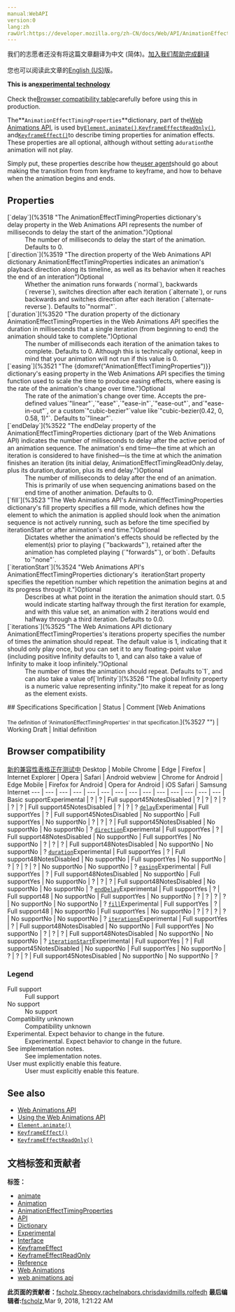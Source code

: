 ```yaml
---
manual:WebAPI
version:0
lang:zh
rawUrl:https://developer.mozilla.org/zh-CN/docs/Web/API/AnimationEffectTimingProperties
---
```




<bdi>我们的志愿者还没有将这篇文章翻译为<bdi>中文 (简体)</bdi>。[加入我们帮助完成翻译](%3511 "")<br></br>您也可以阅读此文章的[English (US)](%3512 "")版。</bdi>






**This is an[experimental technology](%3404 "")**<br></br>Check the[Browser compatibility table](%3513 "")carefully before using this in production.





The**`AnimationEffectTimingProperties`**dictionary, part of the[Web Animations API](%3476 ""), is used by[`Element.animate()`](%3514 "The Element interface's animate() method is a shortcut method which creates a new Animation, applies it to the element, then plays the animation. It returns the created Animation object instance."),[`KeyframeEffectReadOnly()`](%3515 "The KeyframeEffectReadOnly() constructor of the Web Animations API returns a new KeyframeEffectReadOnly object instance, and also allows you to clone an existing keyframe effect object instance."), and[`KeyframeEffect()`](%3516 "The KeyframeEffect() constructor of the Web Animations API returns a new KeyframeEffect object instance, and also allows you to clone an existing keyframe effect object instance.")to describe timing properties for animation effects. These properties are all optional, although without setting a`duration`the animation will not play.



Simply put, these properties describe how the[user agent](%3517 "user agent: A user agent is a computer program representing a person, for example, a browser in a Web context.")should go about making the transition from from keyframe to keyframe, and how to behave when the animation begins and ends.


## Properties<a name="Properties"></a>
<dl><dt>[`delay`](%3518 "The AnimationEffectTimingProperties dictionary's delay property in the Web Animations API represents the number of milliseconds to delay the start of the animation.")Optional</dt><dd>The number of milliseconds to delay the start of the animation. Defaults to 0.</dd><dt>[`direction`](%3519 "The direction property of the Web Animations API dictionary AnimationEffectTimingProperties indicates an animation's playback direction along its timeline, as well as its behavior when it reaches the end of an interation")Optional</dt><dd>Whether the animation runs forwards (`normal`), backwards (`reverse`), switches direction after each iteration (`alternate`), or runs backwards and switches direction after each iteration (`alternate-reverse`). Defaults to`"normal"`.</dd><dt>[`duration`](%3520 "The duration property of the dictionary AnimationEffectTimingProperties in the Web Animations API specifies the duration in milliseconds that a single iteration (from beginning to end) the animation should take to complete.")Optional</dt><dd>The number of milliseconds each iteration of the animation takes to complete. Defaults to 0. Although this is technically optional, keep in mind that your animation will not run if this value is 0.</dd><dt>[`easing`](%3521 "The {domxref("AnimationEffectTimingProperties")}} dictionary's easing property in the Web Animations API specifies the timing function used to scale the time to produce easing effects, where easing is the rate of the animation's change over time.")Optional</dt><dd>The rate of the animation&#39;s change over time. Accepts the pre-defined values`"linear"`,`"ease"`,`"ease-in"`,`"ease-out"`, and`"ease-in-out"`, or a custom`"cubic-bezier"`value like`"cubic-bezier(0.42, 0, 0.58, 1)"`. Defaults to`"linear"`.</dd><dt>[`endDelay`](%3522 "The endDelay property of the AnimationEffectTimingProperties dictionary (part of the Web Animations API) indicates the number of milliseconds to delay after the active period of an animation sequence. The animation's end time—the time at which an iteration is considered to have finished—is the time at which the animation finishes an iteration (its initial delay, AnimationEffectTimingReadOnly.delay, plus its duration,duration, plus its end delay.")Optional</dt><dd>The number of milliseconds to delay after the end of an animation. This is primarily of use when sequencing animations based on the end time of another animation. Defaults to 0.</dd><dt>[`fill`](%3523 "The Web Animations API's AnimationEffectTimingProperties dictionary's fill property specifies a fill mode, which defines how the element to which the animation is applied should look when the animation sequence is not actively running, such as before the time specified by iterationStart or after animation's end time.")Optional</dt><dd>Dictates whether the animation&#39;s effects should be reflected by the element(s) prior to playing (`"backwards"`), retained after the animation has completed playing (`"forwards"`), or`both`. Defaults to`"none"`.</dd><dt>[`iterationStart`](%3524 "Web Animations API's AnimationEffectTimingProperties dictionary's  iterationStart property specifies the repetition number which repetition the animation begins at and its progress through it.")Optional</dt><dd>Describes at what point in the iteration the animation should start. 0.5 would indicate starting halfway through the first iteration for example, and with this value set, an animation with 2 iterations would end halfway through a third iteration. Defaults to 0.0.</dd><dt>[`iterations`](%3525 "The Web Animations API dictionary AnimationEffectTimingProperties's iterations property specifies the number of times the animation should repeat. The default value is 1, indicating that it should only play once, but you can set it to any floating-point value (including positive Infinity defaults to 1, and can also take a value of Infinity to make it loop infinitely.")Optional</dt><dd>The number of times the animation should repeat. Defaults to`1`, and can also take a value of[`Infinity`](%3526 "The global Infinity property is a numeric value representing infinity.")to make it repeat for as long as the element exists.</dd></dl>
## Specifications<a name="Specifications"></a>
Specification | Status | Comment 
[Web Animations<br></br><small>The definition of &#39;AnimationEffectTimingProperties&#39; in that specification.</small>](%3527 "") | Working Draft | Initial definition 


## Browser compatibility<a name="Browser_compatibility"></a>
[新的兼容性表格正在测试中<i></i>](%3360 "")
<abbr>Desktop<i></i></abbr> | <abbr>Mobile<i></i></abbr> 
<abbr>Chrome<i></i></abbr> | <abbr>Edge<i></i></abbr> | <abbr>Firefox<i></i></abbr> | <abbr>Internet Explorer<i></i></abbr> | <abbr>Opera<i></i></abbr> | <abbr>Safari<i></i></abbr> | <abbr>Android webview<i></i></abbr> | <abbr>Chrome for Android<i></i></abbr> | <abbr>Edge Mobile<i></i></abbr> | <abbr>Firefox for Android<i></i></abbr> | <abbr>Opera for Android<i></i></abbr> | <abbr>iOS Safari<i></i></abbr> | <abbr>Samsung Internet<i></i></abbr> 
 ---  |  ---  |  ---  |  ---  |  ---  |  ---  |  ---  |  ---  |  ---  |  ---  |  ---  |  ---  |  ---  |  ---  | 
Basic support<abbr>Experimental<i></i></abbr> | <abbr>?</abbr> | <abbr>?</abbr> | <abbr>Full support</abbr>45<abbr>Notes<i></i></abbr><abbr>Disabled<i></i></abbr> | <abbr>?</abbr> | <abbr>?</abbr> | <abbr>?</abbr> | <abbr>?</abbr> | <abbr>?</abbr> | <abbr>?</abbr> | <abbr>Full support</abbr>45<abbr>Notes<i></i></abbr><abbr>Disabled<i></i></abbr> | <abbr>?</abbr> | <abbr>?</abbr> | <abbr>?</abbr> 
[`delay`](%3528 "")<abbr>Experimental<i></i></abbr> | <abbr>Full support</abbr>Yes | <abbr>?</abbr> | <abbr>Full support</abbr>45<abbr>Notes<i></i></abbr><abbr>Disabled<i></i></abbr> | <abbr>No support</abbr>No | <abbr>Full support</abbr>Yes | <abbr>No support</abbr>No | <abbr>?</abbr> | <abbr>?</abbr> | <abbr>?</abbr> | <abbr>Full support</abbr>45<abbr>Notes<i></i></abbr><abbr>Disabled<i></i></abbr> | <abbr>No support</abbr>No | <abbr>No support</abbr>No | <abbr>?</abbr> 
[`direction`](%3529 "")<abbr>Experimental<i></i></abbr> | <abbr>Full support</abbr>Yes | <abbr>?</abbr> | <abbr>Full support</abbr>48<abbr>Notes<i></i></abbr><abbr>Disabled<i></i></abbr> | <abbr>No support</abbr>No | <abbr>Full support</abbr>Yes | <abbr>No support</abbr>No | <abbr>?</abbr> | <abbr>?</abbr> | <abbr>?</abbr> | <abbr>Full support</abbr>48<abbr>Notes<i></i></abbr><abbr>Disabled<i></i></abbr> | <abbr>No support</abbr>No | <abbr>No support</abbr>No | <abbr>?</abbr> 
[`duration`](%3530 "")<abbr>Experimental<i></i></abbr> | <abbr>Full support</abbr>Yes | <abbr>?</abbr> | <abbr>Full support</abbr>48<abbr>Notes<i></i></abbr><abbr>Disabled<i></i></abbr> | <abbr>No support</abbr>No | <abbr>Full support</abbr>Yes | <abbr>No support</abbr>No | <abbr>?</abbr> | <abbr>?</abbr> | <abbr>?</abbr> | <abbr>?</abbr> | <abbr>No support</abbr>No | <abbr>No support</abbr>No | <abbr>?</abbr> 
[`easing`](%3531 "")<abbr>Experimental<i></i></abbr> | <abbr>Full support</abbr>Yes | <abbr>?</abbr> | <abbr>Full support</abbr>48<abbr>Notes<i></i></abbr><abbr>Disabled<i></i></abbr> | <abbr>No support</abbr>No | <abbr>Full support</abbr>Yes | <abbr>No support</abbr>No | <abbr>?</abbr> | <abbr>?</abbr> | <abbr>?</abbr> | <abbr>Full support</abbr>48<abbr>Notes<i></i></abbr><abbr>Disabled<i></i></abbr> | <abbr>No support</abbr>No | <abbr>No support</abbr>No | <abbr>?</abbr> 
[`endDelay`](%3532 "")<abbr>Experimental<i></i></abbr> | <abbr>Full support</abbr>Yes | <abbr>?</abbr> | <abbr>Full support</abbr>48 | <abbr>No support</abbr>No | <abbr>Full support</abbr>Yes | <abbr>No support</abbr>No | <abbr>?</abbr> | <abbr>?</abbr> | <abbr>?</abbr> | <abbr>?</abbr> | <abbr>No support</abbr>No | <abbr>No support</abbr>No | <abbr>?</abbr> 
[`fill`](%3533 "")<abbr>Experimental<i></i></abbr> | <abbr>Full support</abbr>Yes | <abbr>?</abbr> | <abbr>Full support</abbr>48 | <abbr>No support</abbr>No | <abbr>Full support</abbr>Yes | <abbr>No support</abbr>No | <abbr>?</abbr> | <abbr>?</abbr> | <abbr>?</abbr> | <abbr>?</abbr> | <abbr>No support</abbr>No | <abbr>No support</abbr>No | <abbr>?</abbr> 
[`iterations`](%3534 "")<abbr>Experimental<i></i></abbr> | <abbr>Full support</abbr>Yes | <abbr>?</abbr> | <abbr>Full support</abbr>48<abbr>Notes<i></i></abbr><abbr>Disabled<i></i></abbr> | <abbr>No support</abbr>No | <abbr>Full support</abbr>Yes | <abbr>No support</abbr>No | <abbr>?</abbr> | <abbr>?</abbr> | <abbr>?</abbr> | <abbr>Full support</abbr>48<abbr>Notes<i></i></abbr><abbr>Disabled<i></i></abbr> | <abbr>No support</abbr>No | <abbr>No support</abbr>No | <abbr>?</abbr> 
[`iterationStart`](%3535 "")<abbr>Experimental<i></i></abbr> | <abbr>Full support</abbr>Yes | <abbr>?</abbr> | <abbr>Full support</abbr>45<abbr>Notes<i></i></abbr><abbr>Disabled<i></i></abbr> | <abbr>No support</abbr>No | <abbr>Full support</abbr>Yes | <abbr>No support</abbr>No | <abbr>?</abbr> | <abbr>?</abbr> | <abbr>?</abbr> | <abbr>Full support</abbr>45<abbr>Notes<i></i></abbr><abbr>Disabled<i></i></abbr> | <abbr>No support</abbr>No | <abbr>No support</abbr>No | <abbr>?</abbr> 


### Legend<a name="Legend"></a>
<dl><dt><abbr>Full support</abbr></dt><dd>Full support</dd><dt><abbr>No support</abbr></dt><dd>No support</dd><dt><abbr>Compatibility unknown</abbr></dt><dd>Compatibility unknown</dd><dt><abbr>Experimental. Expect behavior to change in the future.<i></i></abbr></dt><dd>Experimental. Expect behavior to change in the future.</dd><dt><abbr>See implementation notes.<i></i></abbr></dt><dd>See implementation notes.</dd><dt><abbr>User must explicitly enable this feature.<i></i></abbr></dt><dd>User must explicitly enable this feature.</dd></dl>

## See also<a name="See_also"></a>

* [Web Animations API](%3476 "")
* [Using the Web Animations API](%3536 "")
* [`Element.animate()`](%3514 "The Element interface's animate() method is a shortcut method which creates a new Animation, applies it to the element, then plays the animation. It returns the created Animation object instance.")
* [`KeyframeEffect()`](%3516 "The KeyframeEffect() constructor of the Web Animations API returns a new KeyframeEffect object instance, and also allows you to clone an existing keyframe effect object instance.")
* [`KeyframeEffectReadOnly()`](%3515 "The KeyframeEffectReadOnly() constructor of the Web Animations API returns a new KeyframeEffectReadOnly object instance, and also allows you to clone an existing keyframe effect object instance.")



## 文档标签和贡献者
**标签：**
* [animate](%3537 "")
* [Animation](%3470 "")
* [AnimationEffectTimingProperties](%3538 "")
* [API](%50 "")
* [Dictionary](%3539 "")
* [Experimental](%3379 "")
* [Interface](%3380 "")
* [KeyframeEffect](%3540 "")
* [KeyframeEffectReadOnly](%3541 "")
* [Reference](%3381 "")
* [Web Animations](%3490 "")
* [web animations api](%3491 "")

**此页面的贡献者：**[fscholz](%60 ""),[Sheppy](%405 ""),[rachelnabors](%3494 ""),[chrisdavidmills](%3495 ""),[rolfedh](%3542 "")
**最后编辑者:**[fscholz](%60 ""),<time>Mar 9, 2018, 1:21:22 AM</time>


